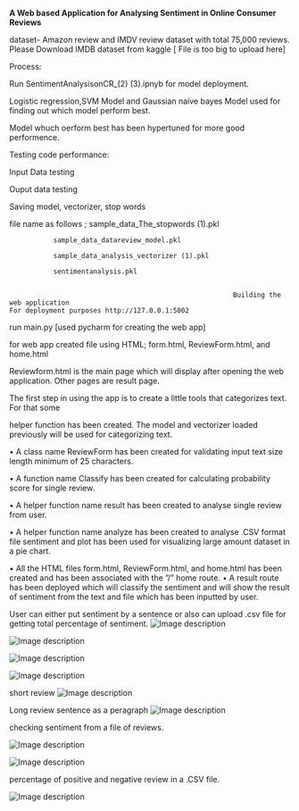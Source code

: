 **A Web based Application for Analysing Sentiment in Online Consumer Reviews**

dataset-  Amazon review and IMDV review dataset with total 75,000 reviews. 
Please Download IMDB dataset from kaggle                [ File is too big to upload here]

Process:

Run SentimentAnalysisonCR_(2) (3).ipnyb for model deployment.

Logistic regression,SVM Model and Gaussian naive bayes Model used for finding out which model perform best.

Model whuch oerform best has been hypertuned for more good performence.



Testing code performance:

Input Data testing

Ouput data testing

Saving model, vectorizer, stop words

file name as follows ;
               sample_data_The_stopwords (1).pkl
              
               sample_data_datareview_model.pkl
               
               sample_data_analysis_vectorizer (1).pkl
               
               sentimentanalysis.pkl


                                                            Building the web application
    For deployment purposes http://127.0.0.1:5002                                                      
  
  run main.py [used pycharm for creating the web app]
  
  for web app created file using HTML; form.html, ReviewForm.html, and home.html
  
  Reviewform.html is the main page which will display after opening the web application. Other pages are result page.
  
  The first step in using the app is to create a little tools that categorizes text. For that some

   helper function has been created. The model and vectorizer loaded previously will be used for categorizing text.

• A class name ReviewForm has been created for validating input text size length minimum of 25 characters.


• A function name Classify has been created for calculating probability score for single review.

• A helper function name result has been created to analyse single review from user.

• A helper function name analyze has been created to analyse .CSV format file sentiment and plot has been used for visualizing large amount dataset in a pie chart.

• All the HTML files form.html, ReviewForm.html, and home.html has been created and has been associated with the ”/” home route.
• A result route has been deployed which will classify the sentiment and will show the result
of sentiment from the text and file which has been inputted by user.

User can either put sentiment by a sentence or also can upload .csv file for getting total percentage of sentiment.
![Image description](https://github.com/puspitachy/image/blob/main/Screenshot%202025-04-10%20153022.png)

![Image description](https://github.com/puspitachy/image/blob/main/Screenshot%202025-04-10%20153041.png)
  


![Image description](https://github.com/puspitachy/image/blob/main/Screenshot%202025-04-10%20165324.png)


![Image description](https://github.com/puspitachy/image/blob/main/Screenshot%202023-04-03%20171526.png)


short review 
![Image description](https://github.com/puspitachy/image/blob/main/Screenshot%202023-04-03%20172203.png)

Long review sentence as a peragraph 
![Image description](https://github.com/puspitachy/image/blob/main/Screenshot%202023-04-03%20172049.png)

checking sentiment from a file of reviews.


![Image description](https://github.com/puspitachy/image/blob/main/Screenshot%202023-04-03%20171646.png)

![Image description](https://github.com/puspitachy/image/blob/main/Screenshot%202023-04-03%20171719.png)

percentage of positive and negative review in a .CSV file.

![Image description](https://github.com/puspitachy/image/blob/main/Screenshot%202025-04-10%20165343.png)
